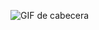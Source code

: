  ![GIF de cabecera](https://user-images.githubusercontent.com/74038190/240906093-9be4d344-6782-461a-b5a6-32a07bf7b34e.gif)

